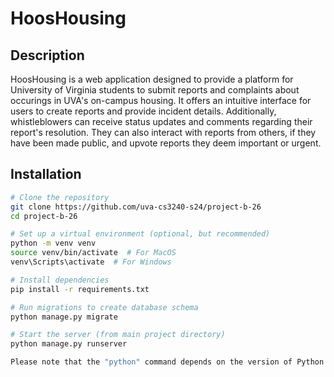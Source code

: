 # HoosHousing


## Description
HoosHousing is a web application designed to provide a platform for University of Virginia students to submit reports and complaints about occurings in UVA's on-campus housing. It offers an intuitive interface for users to create reports and provide incident details. Additionally, whistleblowers can receive status updates and comments regarding their report's resolution. They can also interact with reports from others, if they have been made public, and upvote reports they deem important or urgent.

## Installation
```bash
# Clone the repository
git clone https://github.com/uva-cs3240-s24/project-b-26
cd project-b-26

# Set up a virtual environment (optional, but recommended)
python -m venv venv
source venv/bin/activate  # For MacOS
venv\Scripts\activate  # For Windows

# Install dependencies
pip install -r requirements.txt

# Run migrations to create database schema
python manage.py migrate

# Start the server (from main project directory)
python manage.py runserver

Please note that the "python" command depends on the version of Python you have installed on your local machine.